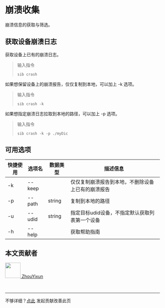 # 崩溃收集

崩溃信息的获取与筛选。

## 获取设备崩溃日志

获取设备上已有的崩溃日志。

> 输入指令
> ```
> sib crash
> ```

如果想保留设备上的崩溃报告，仅仅复制到本地，可以加上 -k 选项。

> 输入指令
> ```
> sib crash -k
> ```

如果想指定崩溃日志拉取到本地的路径，可以加上 -p 选项。

> 输入指令
> ```
> sib crash -k -p ./myDic
> ```

## 可用选项

|  快捷使用 | 选项名  | 数据类型 | 描述信息 |
|  ----  | ----  | ---- | ---- |
| -k  | --keep |  | 仅仅复制崩溃报告到本地，不删除设备上已有的崩溃报告    |
| -p  | --path | string |  复制到本地的路径    |
| -u  | --udid | string | 指定目标udid设备，不指定默认获取列表第一个设备  |
| -h  | --help | |  获取帮助指南  |

## 本文贡献者
<div class="cont">
<a href="https://gitee.com/ZhouYixun" target="_blank">
<img src="https://portrait.gitee.com/uploads/avatars/user/2698/8096045_ZhouYixun_1645499109.png!avatar100" width="50"/>
<span>ZhouYixun</span>
</a>
</div>


&nbsp;
&nbsp;
***
不够详细？[点此](https://github.com/SonicCloudOrg/sonic-offical-website/edit/main/src/markdown/sib/sib-crash.md) 发起贡献改善此页
